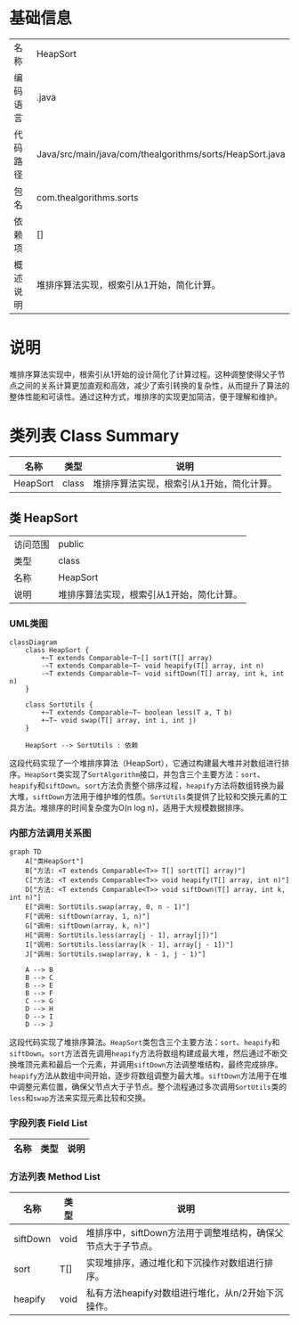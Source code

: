 # 基础信息

|      |      |
|------|------|
| 名称 | HeapSort |
| 编码语言 | .java |
| 代码路径 | Java/src/main/java/com/thealgorithms/sorts/HeapSort.java |
| 包名 | com.thealgorithms.sorts |
| 依赖项 | [] |
| 概述说明 | 堆排序算法实现，根索引从1开始，简化计算。 |

# 说明

堆排序算法实现中，根索引从1开始的设计简化了计算过程。这种调整使得父子节点之间的关系计算更加直观和高效，减少了索引转换的复杂性，从而提升了算法的整体性能和可读性。通过这种方式，堆排序的实现更加简洁，便于理解和维护。

# 类列表 Class Summary

| 名称   | 类型  | 说明 |
|-------|------|-------------|
| HeapSort | class | 堆排序算法实现，根索引从1开始，简化计算。 |



## 类 HeapSort

|      |      |
|------|------|
| 访问范围 | public |
| 类型 | class |
| 名称 | HeapSort |
| 说明 | 堆排序算法实现，根索引从1开始，简化计算。 |


### UML类图

```mermaid
classDiagram
    class HeapSort {
        +~T extends Comparable~T~[] sort(T[] array)
        -~T extends Comparable~T~ void heapify(T[] array, int n)
        -~T extends Comparable~T~ void siftDown(T[] array, int k, int n)
    }

    class SortUtils {
        +~T extends Comparable~T~ boolean less(T a, T b)
        +~T~ void swap(T[] array, int i, int j)
    }

    HeapSort --> SortUtils : 依赖
```

这段代码实现了一个堆排序算法（HeapSort），它通过构建最大堆并对数组进行排序。`HeapSort`类实现了`SortAlgorithm`接口，并包含三个主要方法：`sort`、`heapify`和`siftDown`。`sort`方法负责整个排序过程，`heapify`方法将数组转换为最大堆，`siftDown`方法用于维护堆的性质。`SortUtils`类提供了比较和交换元素的工具方法。堆排序的时间复杂度为O(n log n)，适用于大规模数据排序。


### 内部方法调用关系图

```mermaid
graph TD
    A["类HeapSort"]
    B["方法: <T extends Comparable<T>> T[] sort(T[] array)"]
    C["方法: <T extends Comparable<T>> void heapify(T[] array, int n)"]
    D["方法: <T extends Comparable<T>> void siftDown(T[] array, int k, int n)"]
    E["调用: SortUtils.swap(array, 0, n - 1)"]
    F["调用: siftDown(array, 1, n)"]
    G["调用: siftDown(array, k, n)"]
    H["调用: SortUtils.less(array[j - 1], array[j])"]
    I["调用: SortUtils.less(array[k - 1], array[j - 1])"]
    J["调用: SortUtils.swap(array, k - 1, j - 1)"]

    A --> B
    B --> C
    B --> E
    B --> F
    C --> G
    D --> H
    D --> I
    D --> J
```

这段代码实现了堆排序算法。`HeapSort`类包含三个主要方法：`sort`、`heapify`和`siftDown`。`sort`方法首先调用`heapify`方法将数组构建成最大堆，然后通过不断交换堆顶元素和最后一个元素，并调用`siftDown`方法调整堆结构，最终完成排序。`heapify`方法从数组中间开始，逐步将数组调整为最大堆。`siftDown`方法用于在堆中调整元素位置，确保父节点大于子节点。整个流程通过多次调用`SortUtils`类的`less`和`swap`方法来实现元素比较和交换。

### 字段列表 Field List

| 名称  | 类型  | 说明 |
|-------|-------|------|

### 方法列表 Method List

| 名称  | 类型  | 说明 |
|-------|-------|------|
| siftDown | void | 堆排序中，siftDown方法用于调整堆结构，确保父节点大于子节点。 |
| sort | T[] | 实现堆排序，通过堆化和下沉操作对数组进行排序。 |
| heapify | void | 私有方法heapify对数组进行堆化，从n/2开始下沉操作。 |




